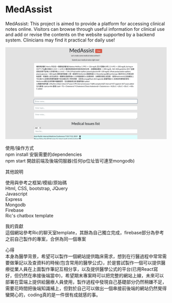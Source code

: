 # MedAssist

MedAssist: This project is aimed to provide a platform for accessing clinical notes online. Visitors can browse through useful information for clinical use and add or revise the contents on the website supported by a backend system. Clinicians may find it practical for daily use!

![image](https://raw.githubusercontent.com/Howard790606/MedAssist/master/pic1.png)

使用/操作方式  
npm install 安裝需要的dependencies  
npm start 開啟前端及後端伺服器(任何ip位址皆可連至mongodb)

其他說明

使用與參考之框架/模組/原始碼  
Html, CSS, bootstrap, JQuery  
Javascript  
Express  
Mongodb  
Firebase  
Ric's chatbox template  

我的貢獻  
這個網站參考Ric的聊天室template，其餘為自己獨立完成，firebase部分為參考之前自己製作的專案，合併為同一個專案

心得  
本身為醫學背景，希望可以製作一個網站提供臨床需求，想到在行醫過程中常常需要做筆記以及查資料的時候(包含常用的醫學公式)，於是嘗試製作一個可以提供醫療從業人員在上面製作筆記互相分享，以及提供醫學公式的平台(已用React寫好，但仍然在串接後端當中)，希望期末專案時可以把完整的網站上線，未來可以部署在雲端上提供給醫療人員使用，製作過程中發現自己基礎部分仍然稍嫌不足，需要花時間把後端知識補上，但對於自己可以做出一個串接前後端的網站仍然覺得蠻開心的，coding真的是一件很有成就感的事。
